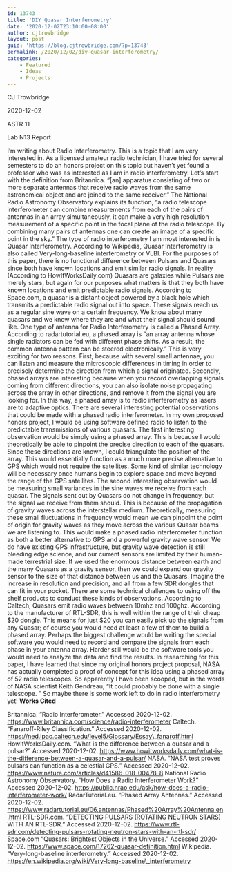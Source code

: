 ```yaml
---
id: 13743
title: 'DIY Quasar Interferometry'
date: '2020-12-02T23:10:00-08:00'
author: cjtrowbridge
layout: post
guid: 'https://blog.cjtrowbridge.com/?p=13743'
permalink: /2020/12/02/diy-quasar-interferometry/
categories:
    - Featured
    - Ideas
    - Projects
---
```


CJ Trowbridge

2020-12-02

ASTR 11

Lab N13 Report

I’m writing about Radio Interferometry. This is a topic that I am very interested in. As a licensed amateur radio technician, I have tried for several semesters to do an honors project on this topic but haven’t yet found a professor who was as interested as I am in radio interferometry. Let’s start with the definition from Britannica. “\[an\] apparatus consisting of two or more separate antennas that receive radio waves from the same astronomical object and are joined to the same receiver.” The National Radio Astronomy Observatory explains its function, “a radio telescope interferometer can combine measurements from each of the pairs of antennas in an array simultaneously, it can make a very high resolution measurement of a specific point in the focal plane of the radio telescope. By combining many pairs of antennas one can create an image of a specific point in the sky.” The type of radio interferometry I am most interested in is Quasar Interferometry. According to Wikipedia, Quasar Interferometry is also called Very-long-baseline interferometry or VLBI. For the purposes of this paper, there is no functional difference between Pulsars and Quasars since both have known locations and emit similar radio signals. In reality (According to HowItWorksDaily.com) Quasars are galaxies while Pulsars are merely stars, but again for our purposes what matters is that they both have known locations and emit predictable radio signals. According to Space.com, a quasar is a distant object powered by a black hole which transmits a predictable radio signal out into space. These signals reach us as a regular sine wave on a certain frequency. We know about many quasars and we know where they are and what their signal should sound like. One type of antenna for Radio Interferometry is called a Phased Array. According to radartutorial.eu, a phased array is “an array antenna whose single radiators can be fed with different phase shifts. As a result, the common antenna pattern can be steered electronically.” This is very exciting for two reasons. First, because with several small antennae, you can listen and measure the microscopic differences in timing in order to precisely determine the direction from which a signal originated. Secondly, phased arrays are interesting because when you record overlapping signals coming from different directions, you can also isolate noise propagating across the array in other directions, and remove it from the signal you are looking for. In this way, a phased array is to radio interferometry as lasers are to adaptive optics. There are several interesting potential observations that could be made with a phased radio interferometer. In my own proposed honors project, I would be using software defined radio to listen to the predictable transmissions of various quasars. The first interesting observation would be simply using a phased array. This is because I would theoretically be able to pinpoint the precise direction to each of the quasars. Since these directions are known, I could triangulate the position of the array. This would essentially function as a much more precise alternative to GPS which would not require the satellites. Some kind of similar technology will be necessary once humans begin to explore space and move beyond the range of the GPS satellites. The second interesting observation would be measuring small variances in the sine waves we receive from each quasar. The signals sent out by Quasars do not change in frequency, but the signal we receive from them should. This is because of the propagation of gravity waves across the interstellar medium. Theoretically, measuring these small fluctuations in frequency would mean we can pinpoint the point of origin for gravity waves as they move across the various Quasar beams we are listening to. This would make a phased radio interferometer function as both a better alternative to GPS and a powerful gravity wave sensor. We do have existing GPS infrastructure, but gravity wave detection is still bleeding edge science, and our current sensors are limited by their human-made terrestrial size. If we used the enormous distance between earth and the many Quasars as a gravity sensor, then we could expand our gravity sensor to the size of that distance between us and the Quasars. Imagine the increase in resolution and precision, and all from a few SDR dongles that can fit in your pocket. There are some technical challenges to using off the shelf products to conduct these kinds of observations. According to Caltech, Quasars emit radio waves between 10mhz and 100ghz. According to the manufacturer of RTL-SDR, this is well within the range of their cheap $20 dongle. This means for just $20 you can easily pick up the signals from any Quasar; of course you would need at least a few of them to build a phased array. Perhaps the biggest challenge would be writing the special software you would need to record and compare the signals from each phase in your antenna array. Harder still would be the software tools you would need to analyze the data and find the results. In researching for this paper, I have learned that since my original honors project proposal, NASA has actually completed a proof of concept for this idea using a phased array of 52 radio telescopes. So apparently I have been scooped, but in the words of NASA scientist Keith Gendreau, “It could probably be done with a single telescope. ” So maybe there is some work left to do in radio interferometry yet!   **Works Cited**

Britannica. “Radio Interferometer.” Accessed 2020-12-02. https://www.britannica.com/science/radio-interferometer Caltech. “Fanaroff-Riley Classification.” Accessed 2020-12-02. https://ned.ipac.caltech.edu/level5/Glossary/Essay\_fanaroff.html HowItWorksDaily.com. “What is the difference between a quasar and a pulsar?” Accessed 2020-12-02. https://www.howitworksdaily.com/what-is-the-difference-between-a-quasar-and-a-pulsar/ NASA. “NASA test proves pulsars can function as a celestial GPS.” Accessed 2020-12-02. https://www.nature.com/articles/d41586-018-00478-8 National Radio Astronomy Observatory. “How Does a Radio Interferometer Work?” Accessed 2020-12-02. https://public.nrao.edu/ask/how-does-a-radio-interferometer-work/ RadarTutorial.eu. “Phased Array Antennas.” Accessed 2020-12-02. https://www.radartutorial.eu/06.antennas/Phased%20Array%20Antenna.en.html RTL-SDR.com. “DETECTING PULSARS (ROTATING NEUTRON STARS) WITH AN RTL-SDR.” Accessed 2020-12-02. https://www.rtl-sdr.com/detecting-pulsars-rotating-neutron-stars-with-an-rtl-sdr/ Space.com “Quasars: Brightest Objects in the Universe.” Accessed 2020-12-02. https://www.space.com/17262-quasar-definition.html Wikipedia. “Very-long-baseline interferometry.” Accessed 2020-12-02. https://en.wikipedia.org/wiki/Very-long-baseline\_interferometry 